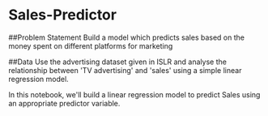 # Sales-Predictor
##Problem Statement
Build a model which predicts sales based on the money spent on different platforms for marketing

##Data
Use the advertising dataset given in ISLR and analyse the relationship between 'TV advertising' and 'sales' using a simple linear regression model.

In this notebook, we'll build a linear regression model to predict Sales using an appropriate predictor variable.
